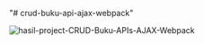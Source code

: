 "# crud-buku-api-ajax-webpack"

![hasil-project-CRUD-Buku-APIs-AJAX-Webpack](https://user-images.githubusercontent.com/53986158/79133450-3f7f4480-7dd6-11ea-8745-07d9c1b99adf.PNG)
